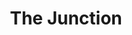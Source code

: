 ---
layout: place
title: "The Junction"
permalink: /south-dakota/aberdeen/the-junction.html
stateAbbr: SD
stateName: South Dakota
cityName: Aberdeen
seo:
  name: "The Junction"
  type: Restaurant
  links: null
description: "The Junction serves delicious sushi in Aberdeen, South Dakota. Try fresh Japanese dishes for a great dining experience. "
place_id: ChIJkw4sbeFE0lIRHzafY7Yb7as
photos:
  - name: >-
      places/ChIJkw4sbeFE0lIRHzafY7Yb7as/photos/AeeoHcIn09_DMTbyihuSmjbDMtYBs5yLD8P0dGg7UPIGKB2IYidivK-3qCWjiyFEI1zej-gf1WXUFOlbpVZm24Pzrwm5tQ5KDqR1HLQu3p0z7LDA3DNshW5QSeOFnjHKHqaPcZncQG4HKLZGiFdIC74snBis3o26CmTBsr357bbbOO1nHR4eY9UXdTAGSgZ4SGMB9ii_uaNflfRLtowV-7VrDgzzx_EgqBIGk0DUgoiTzdKPquP4dJgRzbPBqg5E8lbA7WKEA8hsivUCWwF_vqqUohp11FAjY8x3i8Kte3AF4s3SrkmH9IKulg7C0O3Kn3oXlH5DXdQ_KhqjgInt6xVKLqx8b_3xAL7fuS_CKsGXzL6oGyyhAtZ0gaKtMDtyU5riwV1U96HAEzN838Rj4c_74WZNY0Al7cnG7mTgOKdypwc5nQ
    widthPx: 4032
    heightPx: 3024
    authorAttributions:
      - displayName: Isaac
        uri: https://maps.google.com/maps/contrib/118100525929382483827
        photoUri: >-
          https://lh3.googleusercontent.com/a-/ALV-UjWDTirgo0T8_e9DUOJ0Zyeq9U-xLadfL0iASY5FqRPMUDF3rVHR8Q=s100-p-k-no-mo
    flagContentUri: >-
      https://www.google.com/local/imagery/report/?cb_client=maps_api_places.places_api&image_key=!1e10!2sCIHM0ogKEICAgICk4s2nLQ&hl=en-US
    googleMapsUri: >-
      https://www.google.com/maps/place//data=!3m4!1e2!3m2!1sCIHM0ogKEICAgICk4s2nLQ!2e10!4m2!3m1!1s0x52d244e16d2c0e93:0xabed1bb6639f361f
  - name: >-
      places/ChIJkw4sbeFE0lIRHzafY7Yb7as/photos/AeeoHcItEfu8tMg0l0FLvvOqVPkuHzc8SiOHY8BxAUKlUC-lo7dgLqpOJov0qBnUi9nTix34GEdCt-fjw03HjryCPZ34wz_1RhoDySf6Xuvz5eKI3uVbS-4FVA_auSNNYbmzv6fBn4A-y32koKj9DvdCv0iO_NWIg-nnSSpDrFd3h6IFjLHSHAPbhS2G7QqB7h9sjy1Iw7ShPUdkmGY646wqO5n1sceeq48Ac0VLgymqRq2HzqCGZk8YzbxpDZAmMBqDMjl-MMkKjA3dEaYHGqlwp4bgvam8KIEvPFqIDCxJchMqJQ38PJ8-B1gWfEKdUylbE7IIuU4HXzISB-tkYTu4nEM9qEJeav7h7I-5cd-bo9_uR_zFMkHASggjxQP5wi70OlALCVNP5La92YI67FIXpriWrCMsufCExEM4N57gOHRZuL03
    widthPx: 4160
    heightPx: 3120
    authorAttributions:
      - displayName: Krystal Mobley
        uri: https://maps.google.com/maps/contrib/118229552539532925619
        photoUri: >-
          https://lh3.googleusercontent.com/a-/ALV-UjV4T5ECm6kCYxgZuFCoaNktMKZ2FkHIK-dnybTb42MAeTKM-fZq=s100-p-k-no-mo
    flagContentUri: >-
      https://www.google.com/local/imagery/report/?cb_client=maps_api_places.places_api&image_key=!1e10!2sCIHM0ogKEICAgID4muTR5QE&hl=en-US
    googleMapsUri: >-
      https://www.google.com/maps/place//data=!3m4!1e2!3m2!1sCIHM0ogKEICAgID4muTR5QE!2e10!4m2!3m1!1s0x52d244e16d2c0e93:0xabed1bb6639f361f
  - name: >-
      places/ChIJkw4sbeFE0lIRHzafY7Yb7as/photos/AeeoHcKnMuO809wahD-vo421KpPq0jraJWrGySuZMXqHtfqoAGtynkIt7Lcoc9tGyyjdz0IvuuP1_8T3yB1va-ClsYm5MFrNkyF1rNqh1dfGoLxWakpdGpLwGFar1rgZyTATh7qEhr8H0om8d7FLcEopqwVEmhIWsPDopUeR26V-bF6nG341NxTcE5ti58h3K3YF5EXtj7CURIeFrIS5V2CXz7HMXqO3OiYAcriKcPPTIe1vyxoaoWievo633byOSESndn_TZkxezqFQTL4D5YhqsD_rvJHtYVr2P2-b-GljMVeW1Q
    widthPx: 1920
    heightPx: 1080
    authorAttributions:
      - displayName: The Junction
        uri: https://maps.google.com/maps/contrib/111422915043411530394
        photoUri: >-
          https://lh3.googleusercontent.com/a-/ALV-UjX5VjQBfZfHUbi-9-gjej-xjGrq6AlXYYet4lHWEhAiLcR3i34=s100-p-k-no-mo
    flagContentUri: >-
      https://www.google.com/local/imagery/report/?cb_client=maps_api_places.places_api&image_key=!1e10!2sAF1QipOjlJBHzBRjh_IlWks7xrwtoU5yX_VXgl118qIM&hl=en-US
    googleMapsUri: >-
      https://www.google.com/maps/place//data=!3m4!1e2!3m2!1sAF1QipOjlJBHzBRjh_IlWks7xrwtoU5yX_VXgl118qIM!2e10!4m2!3m1!1s0x52d244e16d2c0e93:0xabed1bb6639f361f
  - name: >-
      places/ChIJkw4sbeFE0lIRHzafY7Yb7as/photos/AeeoHcIVl27mnARpwSroVVkR--oxBzVkRPfCcfZGfwwoaXFiNslgNNUxcFrdZ-0XyIfLwLFWcP9Pwi6YCM_-TFpz-SOrn6gmyef7D4qINlXfCd7WZhAyZ-n9oAakPQ-ZOUSWrv3blAYbqjvnHdWKexdop907FbgMohhjNJaiFdZznJU0mvIdH-GmAc0rOz5PorLWFnKRK6JcTFlU9mU0I-YC2qL4EwnLboYsqscSgJn77Ffx2KSKXFDUMuBWrNe-Tzl2fN-zNlVeIihC6jYkmRupEUQXQrU80Tkp2nZAl3FsjiEHCSrt-OWQj1q9jPRxyYMUrVLBR9ue5Hj98RVNZK-Y5Gn6m-F3QVkMZG7_YTRv2KhOFsYu61Q32O9lfD_Z86E3tv679JJq0POynpMrgr4HMaruH8WTnAbQhU4MYGfCPI64lQF-
    widthPx: 750
    heightPx: 1334
    authorAttributions:
      - displayName: Dakota Feller
        uri: https://maps.google.com/maps/contrib/102195371977494272290
        photoUri: >-
          https://lh3.googleusercontent.com/a-/ALV-UjVE2pdkxjWg778Rc2vd1Tmaa3m36DAHri-GjiEOzcCo2aE3DZ-4=s100-p-k-no-mo
    flagContentUri: >-
      https://www.google.com/local/imagery/report/?cb_client=maps_api_places.places_api&image_key=!1e10!2sCIHM0ogKEICAgICEoKTo0wE&hl=en-US
    googleMapsUri: >-
      https://www.google.com/maps/place//data=!3m4!1e2!3m2!1sCIHM0ogKEICAgICEoKTo0wE!2e10!4m2!3m1!1s0x52d244e16d2c0e93:0xabed1bb6639f361f
  - name: >-
      places/ChIJkw4sbeFE0lIRHzafY7Yb7as/photos/AeeoHcLzwcXw7qhXPmwtr3mu91l9zHHLKpImTimHF5u3jN0wNdj18rUZPi8FFiPFEi0FNZGmz18eqCFbby5sXi584HwCDTV1a2XJbGSZfOZd4wcwciXNFeeI_8PLea-yQgcrijhCnX_rmni5oE2HWsnbg8iPIXWpcWguUu7oOSl90eymG3LPqUJFJczjNsbOGbik1bUjBAd1uAPTnMTCOM1ueCY6tHzfiFiTtJOSGKqXSzrqgzeJx4v3-K0x3mqKBeF3l1vVEqm1k5s_zG2M9eqhHHhoGJeM8lg-lX8lhZ-2FJCuv1VLB_ILGJU7wa9a5kREgwAzhCzL3hNQpGVGHyCc1BOj3AqSGDELAfWD2cVJw8Z6m3fNw1hvWM-poSUuRK3O3DMl6fCd_JaGW2wV4wX7YeMzbq3ap4rhA1Gg-89oubZzaz5j
    widthPx: 3024
    heightPx: 4032
    authorAttributions:
      - displayName: R Sullivan
        uri: https://maps.google.com/maps/contrib/108594595947416367214
        photoUri: >-
          https://lh3.googleusercontent.com/a/ACg8ocLSi6f5lpUUZ1y-cC2K8w6l-14QxQBTuvsyO_0O3-Ga2m8qFw=s100-p-k-no-mo
    flagContentUri: >-
      https://www.google.com/local/imagery/report/?cb_client=maps_api_places.places_api&image_key=!1e10!2sCIHM0ogKEICAgID5_NyTrAE&hl=en-US
    googleMapsUri: >-
      https://www.google.com/maps/place//data=!3m4!1e2!3m2!1sCIHM0ogKEICAgID5_NyTrAE!2e10!4m2!3m1!1s0x52d244e16d2c0e93:0xabed1bb6639f361f
  - name: >-
      places/ChIJkw4sbeFE0lIRHzafY7Yb7as/photos/AeeoHcI4UfNTsZcgmO-LIazZC9LYgbxWFWYbJzubqTC537pfvw_xIWKKyMd0k7-B1H_UrEgy7t65Fqp1Y__f2h7pHWZLpQNHAmydZDE3AKeUTYTkPEGaai2cxlJRHiQ2fxzogbAdlTxIU0VQIqKdgH7aiOUCfZOhuFMv4lfbbTxWGEiirAA_M_ZeEm9NFKG3aE4rQeom8AnKwP9dI9FXjsVy21rKbtyV7reqSLLtqWnTK9u15CTRsutMb-2tOzLzZKdFObGtvdwo45NE0psnW38XHJYvsO-aTaonIgipmqQVcKUEbR3GftV73vIN2yTdP5a7xg8SA94AheR5ggxiTa4i5Ozs-rNHE238v12_qBy8KH8PFdnpobgAWRTH8f0k2Dq9YsyGu8hvsI1_E_i1_tA60lwiphNbB0TxPfuIINSZTc71Fnzh
    widthPx: 3024
    heightPx: 4032
    authorAttributions:
      - displayName: Alek M
        uri: https://maps.google.com/maps/contrib/102270333038346633168
        photoUri: >-
          https://lh3.googleusercontent.com/a/ACg8ocJgeD7OhfikaETEyo97je7hrxQxFDDPr53JXBsh4ClyWz-lRF8=s100-p-k-no-mo
    flagContentUri: >-
      https://www.google.com/local/imagery/report/?cb_client=maps_api_places.places_api&image_key=!1e10!2sCIHM0ogKEICAgICUzIr2sgE&hl=en-US
    googleMapsUri: >-
      https://www.google.com/maps/place//data=!3m4!1e2!3m2!1sCIHM0ogKEICAgICUzIr2sgE!2e10!4m2!3m1!1s0x52d244e16d2c0e93:0xabed1bb6639f361f
  - name: >-
      places/ChIJkw4sbeFE0lIRHzafY7Yb7as/photos/AeeoHcJ_-LyRj0ODYVvXQ6gO83jmrcxsTSZUdP-KHb4x07NkenRflcJDDZVubvGNAOGf0fvWPerXonSRg1BCwKzZ6AvfpL3hyL4zkfZjohN_Z0WK8sfhey1p_ACbl4NhZnfdR2qeKxaztcoXv6GF5YeLTrYDVaXqLDbve3rHZrUMo7BGj6m3K4QXdtX4nxHigeCVXOmeK6fXqJ4HQOk--_tal6S4-_cMWmxbYp5wGaml_0NpyEb4f0LliHFHczYlF_ai-kxjS9z85rv6LD-17WkgRRli_omLGGeuficUjy532XbdI35uQ72Jklk2P2U5nusjSRw8FsTALRvayEvdHEtDDUwlsZKuYK6TNQaly49wfKVgt-2Rb8_6jrALi2Zssk4PLLvFbs0E8QT9uUWss1f3-dX6fWyKD67cj6aVzMV6kVBh5A
    widthPx: 750
    heightPx: 1000
    authorAttributions:
      - displayName: Joe Garber
        uri: https://maps.google.com/maps/contrib/111336881438918580520
        photoUri: >-
          https://lh3.googleusercontent.com/a/ACg8ocJ7mcMG3OtI-OZVScw4rf7YJkmxb__cmw71F_yzj4ipF9aRMw=s100-p-k-no-mo
    flagContentUri: >-
      https://www.google.com/local/imagery/report/?cb_client=maps_api_places.places_api&image_key=!1e10!2sCIHM0ogKEICAgIC6u_e6Bw&hl=en-US
    googleMapsUri: >-
      https://www.google.com/maps/place//data=!3m4!1e2!3m2!1sCIHM0ogKEICAgIC6u_e6Bw!2e10!4m2!3m1!1s0x52d244e16d2c0e93:0xabed1bb6639f361f
  - name: >-
      places/ChIJkw4sbeFE0lIRHzafY7Yb7as/photos/AeeoHcLN3kZ6OWE5ib_jqlVKRXfShwulO-LF0EBuOuBxiC6lzRTDT06323V_JFM7VUvGnreIN9-4fgEe3CdEjpDbbeWznIdA3TANT6rA63Ub4nF9lfb5cdUjh7Kg7_w5okieQFXLWl2eS1K9FDpTzUt-IiDqMLrXNVEmot6nfkeY9slxd4YvAJrghcYsd6M-r5mOIwAP6hurbaG-eGr6Q6Z321UCn5nKm_rN7iVKHhIf9N8x_6rWH9SWX3m6UDCZWb6rdY00VftGwKd6soqN3txm9xLOy2WvHtv9pPVOyal28suNfxyuXn9kJI1SyCHbJ-np-swE-1mzfvhx2jjt0eW0QqGL_BcKY1rOZgHLrTIknSokFTSr_iZ7WMSFguOUfHl3mvIV2UXcQo6FHANZLKVQSwZALCt1zLLQ4C-gU1THpiQ
    widthPx: 1080
    heightPx: 683
    authorAttributions:
      - displayName: Chipper Ellingson
        uri: https://maps.google.com/maps/contrib/112715758647245821015
        photoUri: >-
          https://lh3.googleusercontent.com/a-/ALV-UjWJQbC7dc8Puchky72wZOdPQsw1ZB-Nfkkysdwz1AzA20C5SHRO=s100-p-k-no-mo
    flagContentUri: >-
      https://www.google.com/local/imagery/report/?cb_client=maps_api_places.places_api&image_key=!1e10!2sCIHM0ogKEICAgIDE_bioSw&hl=en-US
    googleMapsUri: >-
      https://www.google.com/maps/place//data=!3m4!1e2!3m2!1sCIHM0ogKEICAgIDE_bioSw!2e10!4m2!3m1!1s0x52d244e16d2c0e93:0xabed1bb6639f361f
  - name: >-
      places/ChIJkw4sbeFE0lIRHzafY7Yb7as/photos/AeeoHcIwvTNOo6yEjGztWWk8a3FDxYO_8DC4fDMkPA_0tXIAOLB8VlL3CUqv_ea83EfeJ5q7R_29fMTu5xmdoVHVkz0cNCDrpGNj2SHxmfM6T1Mf8aWydE6JigdF0ve2weTc68efvaslyfPXofBOsdUgEzGsbnxyH9gBihSmffb6LMzu6q5uxRlkwDf3tokw01UEQNDx47MPLB9Zq7qzQqPCvnDOsxplrHnpRfr_VLeQNRnSmc42-AzYIkacHFDUY_bbgYT_pSUPJCQ0anuuwXYP4WRqJ3eUF4DAysihoqFgutEpH-_nA5Lyl5l8jIDpfPEMK0DE91tMAZu3MjrT1K9oWwB69QQEyA8m_jP2jfZq6wYgHcZ9u3826e-IfuBdkWb0qFQe5cIlyW-1tjHBWmryjDhteqrJN8hrI_L9DZlXW9fYgQ
    widthPx: 2700
    heightPx: 4800
    authorAttributions:
      - displayName: Torian Mitchell
        uri: https://maps.google.com/maps/contrib/115897944335287269121
        photoUri: >-
          https://lh3.googleusercontent.com/a-/ALV-UjWHnUZmzR8sOR1fN5EDV1pCP8kjk77j_GboBax1j8BLGGuGqGZgnA=s100-p-k-no-mo
    flagContentUri: >-
      https://www.google.com/local/imagery/report/?cb_client=maps_api_places.places_api&image_key=!1e10!2sCIHM0ogKEICAgIC8qbOVJg&hl=en-US
    googleMapsUri: >-
      https://www.google.com/maps/place//data=!3m4!1e2!3m2!1sCIHM0ogKEICAgIC8qbOVJg!2e10!4m2!3m1!1s0x52d244e16d2c0e93:0xabed1bb6639f361f
  - name: >-
      places/ChIJkw4sbeFE0lIRHzafY7Yb7as/photos/AeeoHcJdVo9ziZmWgNTqK9rXORrYA6JczNGDU_2kIZ-shrTqQa_ol99fsY0vltFuFKMOAPiN8cjLmzuQHiHXzxsiNodkqyJZGq-VbmwNA-6MhHCnM1VI1A1rjKDG8LgNVjvVp7eGbElpPWkkFjNYo4tvhFDy0G5m9zlcytmN2L8Lr2o4Fkiv8dG2af3D7oY2z7CY8NOiGYv0qX_tlgL2oaIsXFK0fiB-AHDBNsO5eheWqtBp68upCjNpNzn6mbtmbNh-iGbl2rID1-RZ8MgOEGhHjV8Z9mW1fNwPZYnIvb1uEYjQgHUfurdH6uk1A5ZZsvOKV1lEzSn0pTydoijds0ZqWvegEdELJPZ5rExFpeEGyuhS0XyTJ1k2a32nFxmWosnCEdNx3lnbmp807q5lJBmQqw1vDfPm2LLrMSCjcw9MK5I
    widthPx: 3120
    heightPx: 4160
    authorAttributions:
      - displayName: Krystal Mobley
        uri: https://maps.google.com/maps/contrib/118229552539532925619
        photoUri: >-
          https://lh3.googleusercontent.com/a-/ALV-UjV4T5ECm6kCYxgZuFCoaNktMKZ2FkHIK-dnybTb42MAeTKM-fZq=s100-p-k-no-mo
    flagContentUri: >-
      https://www.google.com/local/imagery/report/?cb_client=maps_api_places.places_api&image_key=!1e10!2sCIHM0ogKEICAgID4muSfQA&hl=en-US
    googleMapsUri: >-
      https://www.google.com/maps/place//data=!3m4!1e2!3m2!1sCIHM0ogKEICAgID4muSfQA!2e10!4m2!3m1!1s0x52d244e16d2c0e93:0xabed1bb6639f361f
address: 205 6th Ave SE, Aberdeen, SD 57401, USA
street: 205 6th Ave SE
city: Aberdeen
state: SD
zip: '57401'
country: USA
neighborhood: null
latitude: '45.459415'
longitude: '-98.484737'
accessibility_options:
  wheelchairAccessibleParking: true
  wheelchairAccessibleEntrance: true
  wheelchairAccessibleRestroom: true
  wheelchairAccessibleSeating: true
business_status: OPERATIONAL
name: The Junction
google_maps_links:
  directionsUri: >-
    https://www.google.com/maps/dir//''/data=!4m7!4m6!1m1!4e2!1m2!1m1!1s0x52d244e16d2c0e93:0xabed1bb6639f361f!3e0
  placeUri: https://maps.google.com/?cid=12388588620135478815
  writeAReviewUri: >-
    https://www.google.com/maps/place//data=!4m3!3m2!1s0x52d244e16d2c0e93:0xabed1bb6639f361f!12e1
  reviewsUri: >-
    https://www.google.com/maps/place//data=!4m4!3m3!1s0x52d244e16d2c0e93:0xabed1bb6639f361f!9m1!1b1
  photosUri: >-
    https://www.google.com/maps/place//data=!4m3!3m2!1s0x52d244e16d2c0e93:0xabed1bb6639f361f!10e5
primary_type: Restaurant
opening_hours:
  regular: null
  current: null
secondary_opening_hours:
  regular:
    weekdayDescriptions: null
    type: null
  current:
    weekdayDescriptions: null
    type: null
phone: null
price_level: null
price_range: null
rating: null
rating_count: 0
website: null
reviews: null
parking_options: null
payment_options: null
allow_dogs: null
curbside_pickup: null
delivery: null
dine_in: null
good_for_children: null
good_for_groups: null
good_for_sports: null
live_music: null
menu_for_children: null
outdoor_seating: null
reservable: null
restroom: null
serves_beer: null
serves_breakfast: null
serves_brunch: null
serves_cocktails: null
serves_coffee: null
serves_dinner: null
serves_dessert: null
serves_lunch: null
serves_vegetarian_food: null
serves_wine: null
takeout: null
update_category: essentials
summary: null

---